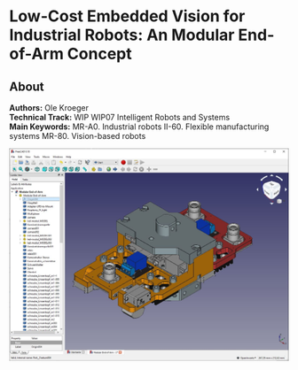 # Low-Cost Embedded Vision for Industrial Robots: An Modular End-of-Arm Concept

## About

**Authors:** Ole Kroeger<br/>
**Technical Track:** WIP WIP07 Intelligent Robots and Systems<br/>
**Main Keywords:** MR-A0. Industrial robots II-60. Flexible manufacturing systems MR-80. Vision-based robots<br/>

![Image CAD](https://github.com/kroegole/robot-low-cost-end-of-arm/blob/master/Modular%20End-of-Arm.JPG)
